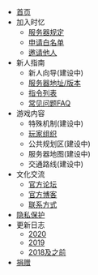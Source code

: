 - [首页]()
- 加入时忆  
    - [服务器规定](/join/rules.md)
    - [申请白名单](/join/whitelist.md)
    - [邀请他人](/join/application/inviters.md)
- 新人指南   
    - 新人向导(建设中)
    - [服务器地址/版本](/guide/serverInfo.md)
    - [指令列表](/guide/commands.md)
    - [常见问题FAQ](/guide/faq.md)
- 游戏内容
    - 特殊机制(建设中)
    - [玩家组织](/culture/group.md)
    - 公共规划区(建设中)
    - 服务器地图(建设中)
    - 交通路线(建设中)
- 文化交流
    - [官方论坛](https://bbs.mcshiyi.com)
    - [官方博客](https://www.mcshiyi.com/blog)
    - [联系方式]()
- [隐私保护](/privacy/privacy.md)
- 更新日志
    - [2020](/changelogs/2020.md)
    - [2019](/changelogs/2019.md)
    - [2018及之前](/changelogs/2018及之前.md)
- [捐赠](https://docs.qq.com/sheet/BylWFV4BDbil26gVNE1BFYTw0YwAax1tzI5Y2IQmKC2Cjyb921X9Hk0Y2ZAW35tZdF4ZcRVI1)
